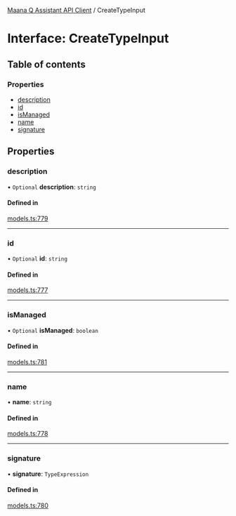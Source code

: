 [Maana Q Assistant API Client](../README.md) / CreateTypeInput

# Interface: CreateTypeInput

## Table of contents

### Properties

- [description](CreateTypeInput.md#description)
- [id](CreateTypeInput.md#id)
- [isManaged](CreateTypeInput.md#ismanaged)
- [name](CreateTypeInput.md#name)
- [signature](CreateTypeInput.md#signature)

## Properties

### description

• `Optional` **description**: `string`

#### Defined in

[models.ts:779](https://github.com/maana-io/q-assistant-client/blob/develop/src/models.ts#L779)

___

### id

• `Optional` **id**: `string`

#### Defined in

[models.ts:777](https://github.com/maana-io/q-assistant-client/blob/develop/src/models.ts#L777)

___

### isManaged

• `Optional` **isManaged**: `boolean`

#### Defined in

[models.ts:781](https://github.com/maana-io/q-assistant-client/blob/develop/src/models.ts#L781)

___

### name

• **name**: `string`

#### Defined in

[models.ts:778](https://github.com/maana-io/q-assistant-client/blob/develop/src/models.ts#L778)

___

### signature

• **signature**: `TypeExpression`

#### Defined in

[models.ts:780](https://github.com/maana-io/q-assistant-client/blob/develop/src/models.ts#L780)
